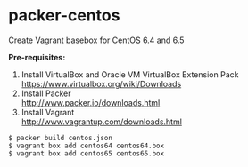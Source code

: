 packer-centos
=============

Create Vagrant basebox for CentOS 6.4 and 6.5

**Pre-requisites:**

1. Install VirtualBox and Oracle VM VirtualBox Extension Pack  
https://www.virtualbox.org/wiki/Downloads
1. Install Packer  
http://www.packer.io/downloads.html  
1. Install Vagrant  
http://www.vagrantup.com/downloads.html

```
$ packer build centos.json
$ vagrant box add centos64 centos64.box
$ vagrant box add centos65 centos65.box

```